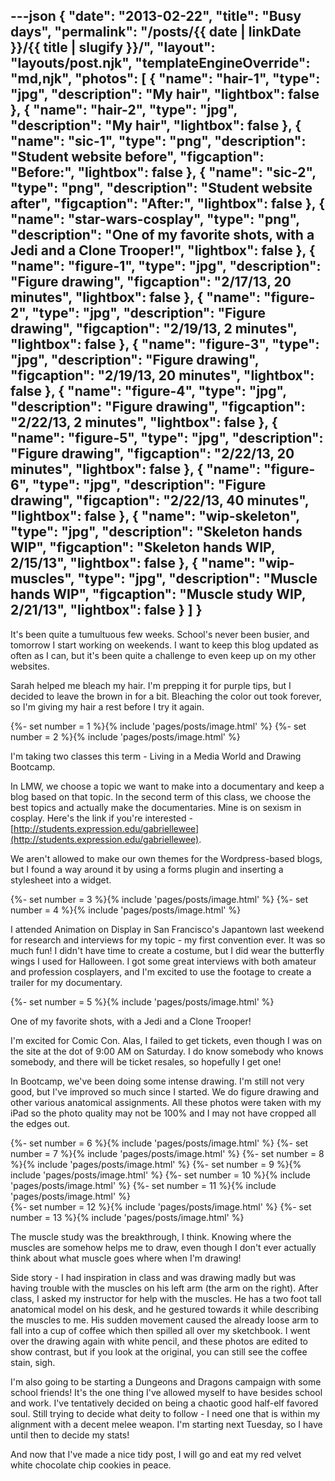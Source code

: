 ---json
{
	"date": "2013-02-22",
	"title": "Busy days",
	"permalink": "/posts/{{ date | linkDate }}/{{ title | slugify }}/",
	"layout": "layouts/post.njk",
	"templateEngineOverride": "md,njk",
	"photos": [
		{
			"name": "hair-1",
			"type": "jpg",
			"description": "My hair",
			"lightbox": false
		},
		{
			"name": "hair-2",
			"type": "jpg",
			"description": "My hair",
			"lightbox": false
		},
		{
			"name": "sic-1",
			"type": "png",
			"description": "Student website before",
			"figcaption": "Before:",
			"lightbox": false
		},
		{
			"name": "sic-2",
			"type": "png",
			"description": "Student website after",
			"figcaption": "After:",
			"lightbox": false
		},
		{
			"name": "star-wars-cosplay",
			"type": "png",
			"description": "One of my favorite shots, with a Jedi and a Clone Trooper!",
			"lightbox": false
		},
		{
			"name": "figure-1",
			"type": "jpg",
			"description": "Figure drawing",
			"figcaption": "2/17/13, 20 minutes",
			"lightbox": false
		},
		{
			"name": "figure-2",
			"type": "jpg",
			"description": "Figure drawing",
			"figcaption": "2/19/13, 2 minutes",
			"lightbox": false
		},
		{
			"name": "figure-3",
			"type": "jpg",
			"description": "Figure drawing",
			"figcaption": "2/19/13, 20 minutes",
			"lightbox": false
		},
		{
			"name": "figure-4",
			"type": "jpg",
			"description": "Figure drawing",
			"figcaption": "2/22/13, 2 minutes",
			"lightbox": false
		},
		{
			"name": "figure-5",
			"type": "jpg",
			"description": "Figure drawing",
			"figcaption": "2/22/13, 20 minutes",
			"lightbox": false
		},
		{
			"name": "figure-6",
			"type": "jpg",
			"description": "Figure drawing",
			"figcaption": "2/22/13, 40 minutes",
			"lightbox": false
		},
		{
			"name": "wip-skeleton",
			"type": "jpg",
			"description": "Skeleton hands WIP",
			"figcaption": "Skeleton hands WIP, 2/15/13",
			"lightbox": false
		},
		{
			"name": "wip-muscles",
			"type": "jpg",
			"description": "Muscle hands WIP",
			"figcaption": "Muscle study WIP, 2/21/13",
			"lightbox": false
		}
	]
}
---

It's been quite a tumultuous few weeks. School's never been busier, and tomorrow I start working on weekends. I want to keep this blog updated as often as I can, but it's been quite a challenge to even keep up on my other websites.

Sarah helped me bleach my hair. I'm prepping it for purple tips, but I decided to leave the brown in for a bit. Bleaching the color out took forever, so I'm giving my hair a rest before I try it again.

<!--more-->

<div class="row-double">
{%- set number = 1 %}{% include 'pages/posts/image.html' %}
{%- set number = 2 %}{% include 'pages/posts/image.html' %}
</div>

I'm taking two classes this term - Living in a Media World and Drawing Bootcamp.

In LMW, we choose a topic we want to make into a documentary and keep a blog based on that topic. In the second term of this class, we choose the best topics and actually make the documentaries. Mine is on sexism in cosplay. Here's the link if you're interested - [http://students.expression.edu/gabriellewee](http://students.expression.edu/gabriellewee).

We aren't allowed to make our own themes for the Wordpress-based blogs, but I found a way around it by using a forms plugin and inserting a stylesheet into a widget.

<div class="row-double">
{%- set number = 3 %}{% include 'pages/posts/image.html' %}
{%- set number = 4 %}{% include 'pages/posts/image.html' %}
</div>

I attended Animation on Display in San Francisco's Japantown last weekend for research and interviews for my topic - my first convention ever. It was so much fun! I didn't have time to create a costume, but I did wear the butterfly wings I used for Halloween. I got some great interviews with both amateur and profession cosplayers, and I'm excited to use the footage to create a trailer for my documentary.

{%- set number = 5 %}{% include 'pages/posts/image.html' %}

One of my favorite shots, with a Jedi and a Clone Trooper!

I'm excited for Comic Con. Alas, I failed to get tickets, even though I was on the site at the dot of 9:00 AM on Saturday. I do know somebody who knows somebody, and there will be ticket resales, so hopefully I get one!

In Bootcamp, we've been doing some intense drawing. I'm still not very good, but I've improved so much since I started. We do figure drawing and other various anatomical assignments. All these photos were taken with my iPad so the photo quality may not be 100% and I may not have cropped all the edges out.

<div class="row-triple">
{%- set number = 6 %}{% include 'pages/posts/image.html' %}
{%- set number = 7 %}{% include 'pages/posts/image.html' %}
{%- set number = 8 %}{% include 'pages/posts/image.html' %}
{%- set number = 9 %}{% include 'pages/posts/image.html' %}
{%- set number = 10 %}{% include 'pages/posts/image.html' %}
{%- set number = 11 %}{% include 'pages/posts/image.html' %}
</div>
<div class="row-double">
{%- set number = 12 %}{% include 'pages/posts/image.html' %}
{%- set number = 13 %}{% include 'pages/posts/image.html' %}
</div>

The muscle study was the breakthrough, I think. Knowing where the muscles are somehow helps me to draw, even though I don't ever actually think about what muscle goes where when I'm drawing!

Side story - I had inspiration in class and was drawing madly but was having trouble with the muscles on his left arm (the arm on the right). After class, I asked my instructor for help with the muscles. He has a two foot tall anatomical model on his desk, and he gestured towards it while describing the muscles to me. His sudden movement caused the already loose arm to fall into a cup of coffee which then spilled all over my sketchbook. I went over the drawing again with white pencil, and these photos are edited to show contrast, but if you look at the original, you can still see the coffee stain, sigh.

I'm also going to be starting a Dungeons and Dragons campaign with some school friends! It's the one thing I've allowed myself to have besides school and work. I've tentatively decided on being a chaotic good half-elf favored soul. Still trying to decide what deity to follow - I need one that is within my alignment with a decent melee weapon. I'm starting next Tuesday, so I have until then to decide my stats!

And now that I've made a nice tidy post, I will go and eat my red velvet white chocolate chip cookies in peace.
